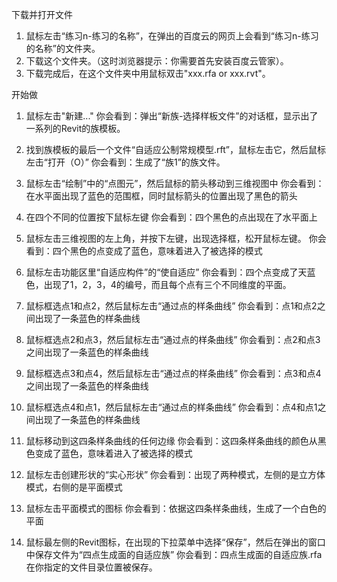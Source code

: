 下载并打开文件

1. 鼠标左击“练习n-练习的名称”，在弹出的百度云的网页上会看到“练习n-练习的名称”的文件夹。
2. 下载这个文件夹。（这时浏览器提示：你需要首先安装百度云管家）。
3. 下载完成后，在这个文件夹中用鼠标双击"xxx.rfa or xxx.rvt"。

开始做

1. 鼠标左击"新建..."
你会看到：弹出“新族-选择样板文件”的对话框，显示出了一系列的Revit的族模板。

2. 找到族模板的最后一个文件“自适应公制常规模型.rft”，鼠标左击它，然后鼠标左击“打开（O）”
你会看到：生成了“族1”的族文件。

3. 鼠标左击“绘制”中的“点图元”，然后鼠标的箭头移动到三维视图中
你会看到：在水平面出现了蓝色的范围框，同时鼠标箭头的位置出现了黑色的箭头

4. 在四个不同的位置按下鼠标左键
你会看到：四个黑色的点出现在了水平面上

5. 鼠标左击三维视图的左上角，并按下左键，出现选择框，松开鼠标左键。
你会看到：四个黑色的点变成了蓝色，意味着进入了被选择的模式

6. 鼠标左击功能区里“自适应构件”的“使自适应”
你会看到：四个点变成了天蓝色，出现了1，2，3，4的编号，而且每个点有三个不同维度的平面。

7. 鼠标框选点1和点2，然后鼠标左击“通过点的样条曲线”
你会看到：点1和点2之间出现了一条蓝色的样条曲线

8. 鼠标框选点2和点3，然后鼠标左击“通过点的样条曲线”
你会看到：点2和点3之间出现了一条蓝色的样条曲线

9. 鼠标框选点3和点4，然后鼠标左击“通过点的样条曲线”
你会看到：点3和点4之间出现了一条蓝色的样条曲线

10. 鼠标框选点4和点1，然后鼠标左击“通过点的样条曲线”
你会看到：点4和点1之间出现了一条蓝色的样条曲线

11. 鼠标移动到这四条样条曲线的任何边缘
你会看到：这四条样条曲线的颜色从黑色变成了蓝色，意味着进入了被选择的模式

12. 鼠标左击创建形状的“实心形状”
你会看到：出现了两种模式，左侧的是立方体模式，右侧的是平面模式

13. 鼠标左击平面模式的图标
你会看到：依据这四条样条曲线，生成了一个白色的平面

14. 鼠标最左侧的Revit图标，在出现的下拉菜单中选择“保存”，然后在弹出的窗口中保存文件为“四点生成面的自适应族”
你会看到：四点生成面的自适应族.rfa在你指定的文件目录位置被保存。




